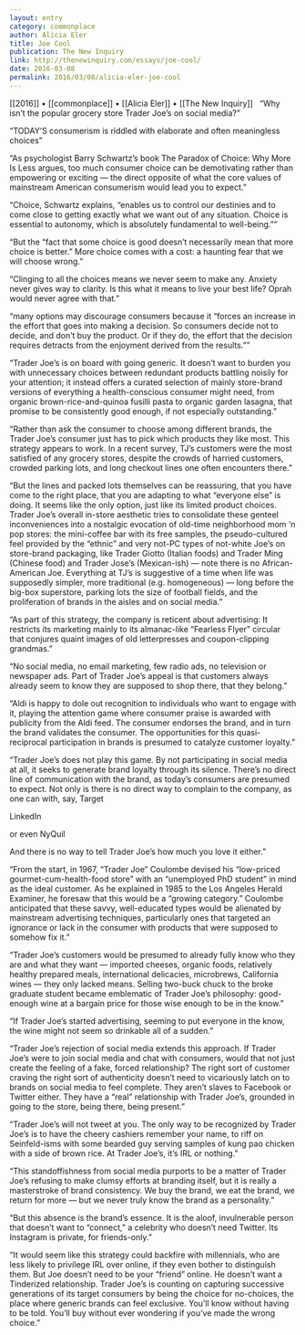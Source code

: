 ```yaml
---
layout: entry
category: commonplace
author: Alicia Eler
title: Joe Cool
publication: The New Inquiry
link: http://thenewinquiry.com/essays/joe-cool/
date: 2016-03-08
permalink: 2016/03/08/alicia-eler-joe-cool
---
```


[[2016]] • [[commonplace]] • [[Alicia Eler]] • [[The New Inquiry]]
 
“Why isn’t the popular grocery store Trader Joe’s on social media?”

“TODAY’S consumerism is riddled with elaborate and often meaningless choices”

“As psychologist Barry Schwartz’s book The Paradox of Choice: Why More Is Less argues, too much consumer choice can be demotivating rather than empowering or exciting — the direct opposite of what the core values of mainstream American consumerism would lead you to expect.”

“Choice, Schwartz explains, “enables us to control our destinies and to come close to getting exactly what we want out of any situation. Choice is essential to autonomy, which is absolutely fundamental to well-being.””

“But the “fact that some choice is good doesn’t necessarily mean that more choice is better.” More choice comes with a cost: a haunting fear that we will choose wrong.”

“Clinging to all the choices means we never seem to make any. Anxiety never gives way to clarity. Is this what it means to live your best life? Oprah would never agree with that.”

“many options may discourage consumers because it “forces an increase in the effort that goes into making a decision. So consumers decide not to decide, and don’t buy the product. Or if they do, the effort that the decision requires detracts from the enjoyment derived from the results.””

“Trader Joe’s is on board with going generic. It doesn’t want to burden you with unnecessary choices between redundant products battling noisily for your attention; it instead offers a curated selection of mainly store-brand versions of everything a health-conscious consumer might need, from organic brown-rice-and-quinoa fusilli pasta to organic garden lasagna, that promise to be consistently good enough, if not especially outstanding.”

“Rather than ask the consumer to choose among different brands, the Trader Joe’s consumer just has to pick which products they like most. This strategy appears to work. In a recent survey, TJ’s customers were the most satisfied of any grocery stores, despite the crowds of harried customers, crowded parking lots, and long checkout lines one often encounters there.”

“But the lines and packed lots themselves can be reassuring, that you have come to the right place, that you are adapting to what “everyone else” is doing. It seems like the only option, just like its limited product choices. Trader Joe’s overall in-store aesthetic tries to consolidate these genteel inconveniences into a nostalgic evocation of old-time neighborhood mom ‘n pop stores: the mini-coffee bar with its free samples, the pseudo-cultured feel provided by the “ethnic” and very not-PC types of not-white Joe’s on store-brand packaging, like Trader Giotto (Italian foods) and Trader Ming (Chinese food) and Trader Jose’s (Mexican-ish) — note there is no African-American Joe. Everything at TJ’s is suggestive of a time when life was supposedly simpler, more traditional (e.g. homogeneous) — long before the big-box superstore, parking lots the size of football fields, and the proliferation of brands in the aisles and on social media.”

“As part of this strategy, the company is reticent about advertising: It restricts its marketing mainly to its almanac-like “Fearless Flyer” circular that conjures quaint images of old letterpresses and coupon-clipping grandmas.”

“No social media, no email marketing, few radio ads, no television or newspaper ads. Part of Trader Joe’s appeal is that customers always already seem to know they are supposed to shop there, that they belong.”

“Aldi is happy to dole out recognition to individuals who want to engage with it, playing the attention game where consumer praise is awarded with publicity from the Aldi feed. The consumer endorses the brand, and in turn the brand validates the consumer. The opportunities for this quasi-reciprocal participation in brands is presumed to catalyze customer loyalty.”

“Trader Joe’s does not play this game. By not participating in social media at all, it seeks to generate brand loyalty through its silence. There’s no direct line of communication with the brand, as today’s consumers are presumed to expect. Not only is there is no direct way to complain to the company, as one can with, say, Target

LinkedIn

or even NyQuil

And there is no way to tell Trader Joe’s how much you love it either.”


“From the start, in 1967, “Trader Joe” Coulombe devised his “low-priced gourmet-cum-health-food store” with an “unemployed PhD student” in mind as the ideal customer. As he explained in 1985 to the Los Angeles Herald Examiner, he foresaw that this would be a “growing category.” Coulombe anticipated that these savvy, well-educated types would be alienated by mainstream advertising techniques, particularly ones that targeted an ignorance or lack in the consumer with products that were supposed to somehow fix it.”

“Trader Joe’s customers would be presumed to already fully know who they are and what they want — imported cheeses, organic foods, relatively healthy prepared meals, international delicacies, microbrews, California wines — they only lacked means. Selling two-buck chuck to the broke graduate student became emblematic of Trader Joe’s philosophy: good-enough wine at a bargain price for those wise enough to be in the know.”

“If Trader Joe’s started advertising, seeming to put everyone in the know, the wine might not seem so drinkable all of a sudden.”

“Trader Joe’s rejection of social media extends this approach. If Trader Joe’s were to join social media and chat with consumers, would that not just create the feeling of a fake, forced relationship? The right sort of customer craving the right sort of authenticity doesn’t need to vicariously latch on to brands on social media to feel complete. They aren’t slaves to Facebook or Twitter either. They have a “real” relationship with Trader Joe’s, grounded in going to the store, being there, being present.”

“Trader Joe’s will not tweet at you. The only way to be recognized by Trader Joe’s is to have the cheery cashiers remember your name, to riff on Seinfeld-isms with some bearded guy serving samples of kung pao chicken with a side of brown rice. At Trader Joe’s, it’s IRL or nothing.”

“This standoffishness from social media purports to be a matter of Trader Joe’s refusing to make clumsy efforts at branding itself, but it is really a masterstroke of brand consistency. We buy the brand, we eat the brand, we return for more — but we never truly know the brand as a personality.”

“But this absence is the brand’s essence. It is the aloof, invulnerable person that doesn’t want to “connect,” a celebrity who doesn’t need Twitter. Its Instagram is private, for friends-only.”

“It would seem like this strategy could backfire with millennials, who are less likely to privilege IRL over online, if they even bother to distinguish them. But Joe doesn’t need to be your “friend” online. He doesn’t want a Tinderized relationship. Trader Joe’s is counting on capturing successive generations of its target consumers by being the choice for no-choices, the place where generic brands can feel exclusive. You’ll know without having to be told. You’ll buy without ever wondering if you’ve made the wrong choice.”
